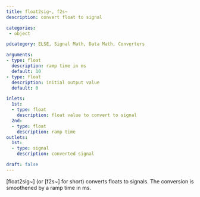 ```yaml
---
title: float2sig~, f2s~
description: convert float to signal

categories:
 - object

pdcategory: ELSE, Signal Math, Data Math, Converters

arguments:
- type: float
  description: ramp time in ms
  default: 10
- type: float
  description: initial output value
  default: 0

inlets:
  1st:
  - type: float
    description: float value to convert to signal
  2nd:
  - type: float
    description: ramp time
outlets:
  1st:
  - type: signal
    description: converted signal

draft: false
---
```


[float2sig~] (or [f2s~] for short) converts floats to signals. The conversion is smoothened by a ramp time in ms.
